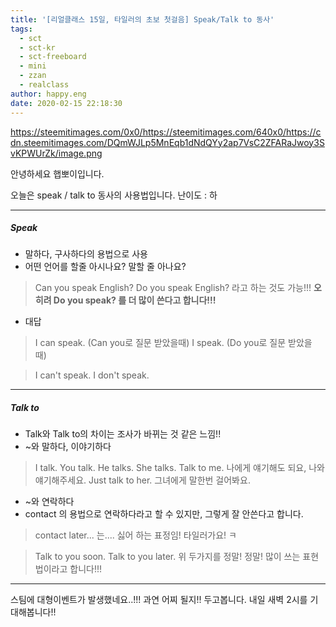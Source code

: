 ```yaml
---
title: '[리얼클래스 15일, 타일러의 초보 첫걸음] Speak/Talk to 동사'
tags:
  - sct
  - sct-kr
  - sct-freeboard
  - mini
  - zzan
  - realclass
author: happy.eng
date: 2020-02-15 22:18:30
---
```


https://steemitimages.com/0x0/https://steemitimages.com/640x0/https://cdn.steemitimages.com/DQmWJLp5MnEqb1dNdQYy2ap7VsC2ZFARaJwoy3SvKPWUrZk/image.png

안녕하세요 햅뽀이입니다.

오늘은 speak / talk to 동사의 사용법입니다.
난이도 : 하

___

##### Speak
- 말하다, 구사하다의 용법으로 사용
- 어떤 언어를 할줄 아시나요? 말할 줄 아나요?

> Can you speak English?
Do you speak English?  라고 하는 것도 가능!!!
**오히려 Do you speak? 를 더 많이 쓴다고 합니다!!!**

- 대답

> I can speak. (Can you로 질문 받았을때)
I speak. (Do you로 질문 받았을 때)

> I can't speak.
I don't speak.
___

##### Talk to
- Talk와 Talk to의 차이는 조사가 바뀌는 것 같은 느낌!!
- ~와 말하다, 이야기하다

> I talk. You talk. He talks. She talks.
Talk to me. 나에게 얘기해도 되요, 나와 얘기해주세요.
Just talk to her.  그녀에게 말한번 걸어봐요.


- ~와 연락하다
- contact 의 용법으로 연락하다라고 할 수 있지만, 그렇게 잘 안쓴다고 합니다.

> contact later... 는.... 싫어 하는 표정임! 타일러가요! ㅋ

> Talk to you soon.
Talk to you later.
위 두가지를 정말! 정말! 많이 쓰는 표현법이라고 합니다!!!

___

스팀에 대형이벤트가 발생했네요..!!! 과연 어찌 될지!! 두고봅니다.
내일 새벽 2시를 기대해봅니다!!